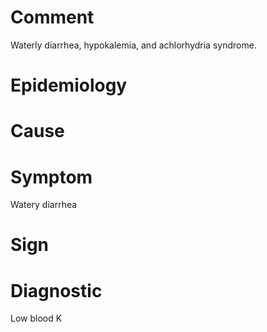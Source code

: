 # Comment

Waterly diarrhea, hypokalemia, and achlorhydria syndrome.

# Epidemiology

# Cause

# Symptom

Watery diarrhea

# Sign

# Diagnostic

Low blood K
